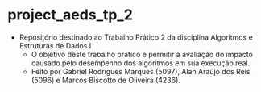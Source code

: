 # project_aeds_tp_2
+ Repositório destinado ao Trabalho Prático 2 da disciplina Algoritmos e Estruturas de Dados I
    - O objetivo deste trabalho prático é permitir a avaliação do impacto causado pelo desempenho
dos algoritmos em sua execução real.
    - Feito por Gabriel Rodrigues Marques (5097), Alan Araújo dos Reis (5096) e Marcos Biscotto de Oliveira (4236).
